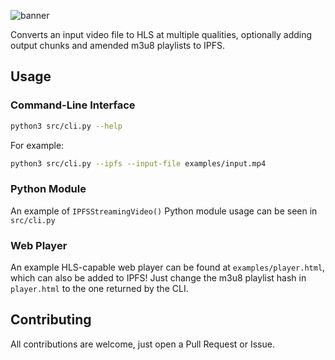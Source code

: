 ![banner](https://raw.githubusercontent.com/desiredState/IPFSStreamingVideo/master/docs/img/github-banner.png "IPFS Streaming Video")

Converts an input video file to HLS at multiple qualities, optionally adding output chunks and amended m3u8 playlists to IPFS.

## Usage

### Command-Line Interface

````bash
python3 src/cli.py --help
````

For example:

```bash
python3 src/cli.py --ipfs --input-file examples/input.mp4
```

### Python Module

An example of `IPFSStreamingVideo()` Python module usage can be seen in `src/cli.py`

### Web Player

An example HLS-capable web player can be found at `examples/player.html`, which can also be added to IPFS! Just change the m3u8 playlist hash in `player.html` to the one returned by the CLI.

## Contributing

All contributions are welcome, just open a Pull Request or Issue.
